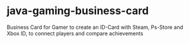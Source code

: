 # java-gaming-business-card
Business Card for Gamer to create an ID-Card with Steam, Ps-Store and Xbox ID, to connect players and compare achievements

